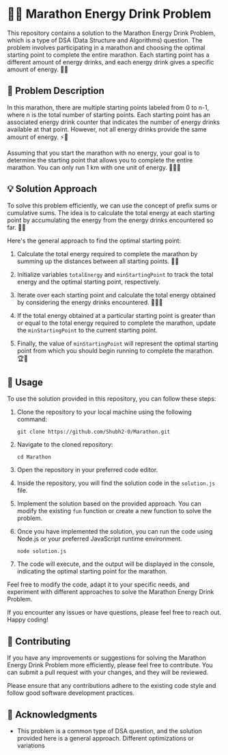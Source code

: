 # 🏃‍♀️ Marathon Energy Drink Problem

This repository contains a solution to the Marathon Energy Drink Problem, which is a type of DSA (Data Structure and Algorithms) question. The problem involves participating in a marathon and choosing the optimal starting point to complete the entire marathon. Each starting point has a different amount of energy drinks, and each energy drink gives a specific amount of energy. 💪💧

## 📜 Problem Description

In this marathon, there are multiple starting points labeled from 0 to n-1, where n is the total number of starting points. Each starting point has an associated energy drink counter that indicates the number of energy drinks available at that point. However, not all energy drinks provide the same amount of energy. ⚡🚀

Assuming that you start the marathon with no energy, your goal is to determine the starting point that allows you to complete the entire marathon. You can only run 1 km with one unit of energy. 🏁🏃‍♂️

## 💡 Solution Approach

To solve this problem efficiently, we can use the concept of prefix sums or cumulative sums. The idea is to calculate the total energy at each starting point by accumulating the energy from the energy drinks encountered so far. 🧮💡
 
Here's the general approach to find the optimal starting point:

1. Calculate the total energy required to complete the marathon by summing up the distances between all starting points. 📏🔋

2. Initialize variables `totalEnergy` and `minStartingPoint` to track the total energy and the optimal starting point, respectively.

3. Iterate over each starting point and calculate the total energy obtained by considering the energy drinks encountered. 🏃‍♂️💧

4. If the total energy obtained at a particular starting point is greater than or equal to the total energy required to complete the marathon, update the `minStartingPoint` to the current starting point.

5. Finally, the value of `minStartingPoint` will represent the optimal starting point from which you should begin running to complete the marathon. 🏆🥇

## 🚀 Usage

To use the solution provided in this repository, you can follow these steps:

1. Clone the repository to your local machine using the following command:

   ```
   git clone https://github.com/Shubh2-0/Marathon.git
   ```

2. Navigate to the cloned repository:

   ```
   cd Marathon
   ```

3. Open the repository in your preferred code editor.

4. Inside the repository, you will find the solution code in the `solution.js` file.

5. Implement the solution based on the provided approach. You can modify the existing `fun` function or create a new function to solve the problem.

6. Once you have implemented the solution, you can run the code using Node.js or your preferred JavaScript runtime environment.

   ```
   node solution.js
   ``` 

7. The code will execute, and the output will be displayed in the console, indicating the optimal starting point for the marathon.

Feel free to modify the code, adapt it to your specific needs, and experiment with different approaches to solve the Marathon Energy Drink Problem.

If you encounter any issues or have questions, please feel free to reach out. Happy coding!

## 🤝 Contributing

If you have any improvements or suggestions for solving the Marathon Energy Drink Problem more efficiently, please feel free to contribute. You can submit a pull request with your changes, and they will be reviewed.

Please ensure that any contributions adhere to the existing code style and follow good software development practices.

## 🙏 Acknowledgments

- This problem is a common type of DSA question, and the solution provided here is a general approach. Different optimizations or variations
